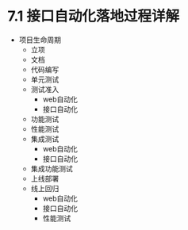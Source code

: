 # 7.1 接口自动化落地过程详解

- 项目生命周期
	- 立项
	- 文档
	- 代码编写
	- 单元测试
	- 测试准入
		- web自动化
		- 接口自动化
	- 功能测试
	- 性能测试
	- 集成测试
		- web自动化
		- 接口自动化
	- 集成功能测试
	- 上线部署
	- 线上回归
		- web自动化
		- 接口自动化
		- 性能测试  